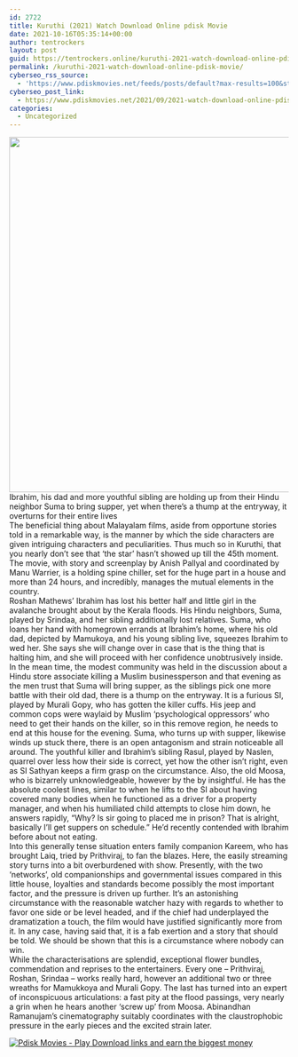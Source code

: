 ```yaml
---
id: 2722
title: Kuruthi (2021) Watch Download Online pdisk Movie
date: 2021-10-16T05:35:14+00:00
author: tentrockers
layout: post
guid: https://tentrockers.online/kuruthi-2021-watch-download-online-pdisk-movie/
permalink: /kuruthi-2021-watch-download-online-pdisk-movie/
cyberseo_rss_source:
  - 'https://www.pdiskmovies.net/feeds/posts/default?max-results=100&start-index=501'
cyberseo_post_link:
  - https://www.pdiskmovies.net/2021/09/2021-watch-download-online-pdisk-movie.html
categories:
  - Uncategorized
---
```

<div class="separator">
  <a href="https://1.bp.blogspot.com/-H9BmLgUsZRs/YTx-sDXyD7I/AAAAAAAAA0E/bQGvmJ76SMcqS5Jns2X_p88QhJFOOn7MgCLcBGAsYHQ/s1406/gr.jpg" imageanchor="1"><img loading="lazy" border="0" data-original-height="1406" data-original-width="1125" height="640" src="https://1.bp.blogspot.com/-H9BmLgUsZRs/YTx-sDXyD7I/AAAAAAAAA0E/bQGvmJ76SMcqS5Jns2X_p88QhJFOOn7MgCLcBGAsYHQ/w512-h640/gr.jpg" width="512" /></a>
</div>



<div>
  <div>
    <span>Ibrahim, his dad and more youthful sibling are holding up from their Hindu neighbor Suma to bring supper, yet when there&#8217;s a thump at the entryway, it overturns for their entire lives&nbsp;</span>
  </div>
  
  <div>
    <span>The beneficial thing about Malayalam films, aside from opportune stories told in a remarkable way, is the manner by which the side characters are given intriguing characters and peculiarities. Thus much so in Kuruthi, that you nearly don&#8217;t see that &#8216;the star&#8217; hasn&#8217;t showed up till the 45th moment. The movie, with story and screenplay by Anish Pallyal and coordinated by Manu Warrier, is a holding spine chiller, set for the huge part in a house and more than 24 hours, and incredibly, manages the mutual elements in the country.&nbsp;</span>
  </div>
  
  <div>
    <span>Roshan Mathews&#8217; Ibrahim has lost his better half and little girl in the avalanche brought about by the Kerala floods. His Hindu neighbors, Suma, played by Srindaa, and her sibling additionally lost relatives. Suma, who loans her hand with homegrown errands at Ibrahim&#8217;s home, where his old dad, depicted by Mamukoya, and his young sibling live, squeezes Ibrahim to wed her. She says she will change over in case that is the thing that is halting him, and she will proceed with her confidence unobtrusively inside.&nbsp;</span>
  </div>
  
  <div>
    <span>In the mean time, the modest community was held in the discussion about a Hindu store associate killing a Muslim businessperson and that evening as the men trust that Suma will bring supper, as the siblings pick one more battle with their old dad, there is a thump on the entryway. It is a furious SI, played by Murali Gopy, who has gotten the killer cuffs. His jeep and common cops were waylaid by Muslim &#8216;psychological oppressors&#8217; who need to get their hands on the killer, so in this remove region, he needs to end at this house for the evening. Suma, who turns up with supper, likewise winds up stuck there, there is an open antagonism and strain noticeable all around. The youthful killer and Ibrahim&#8217;s sibling Rasul, played by Naslen, quarrel over less how their side is correct, yet how the other isn&#8217;t right, even as SI Sathyan keeps a firm grasp on the circumstance. Also, the old Moosa, who is bizarrely unknowledgeable, however by the by insightful. He has the absolute coolest lines, similar to when he lifts to the SI about having covered many bodies when he functioned as a driver for a property manager, and when his humiliated child attempts to close him down, he answers rapidly, &#8220;Why? Is sir going to placed me in prison? That is alright, basically I&#8217;ll get suppers on schedule.&#8221; He&#8217;d recently contended with Ibrahim before about not eating.&nbsp;</span>
  </div>
  
  <div>
    <span>Into this generally tense situation enters family companion Kareem, who has brought Laiq, tried by Prithviraj, to fan the blazes. Here, the easily streaming story turns into a bit overburdened with show. Presently, with the two &#8216;networks&#8217;, old companionships and governmental issues compared in this little house, loyalties and standards become possibly the most important factor, and the pressure is driven up further. It&#8217;s an astonishing circumstance with the reasonable watcher hazy with regards to whether to favor one side or be level headed, and if the chief had underplayed the dramatization a touch, the film would have justified significantly more from it. In any case, having said that, it is a fab exertion and a story that should be told. We should be shown that this is a circumstance where nobody can win.&nbsp;</span>
  </div>
  
  <div>
    <span>While the characterisations are splendid, exceptional flower bundles, commendation and reprises to the entertainers. Every one &#8211; Prithviraj, Roshan, Srindaa &#8211; works really hard, however an additional two or three wreaths for Mamukkoya and Murali Gopy. The last has turned into an expert of inconspicuous articulations: a fast pity at the flood passings, very nearly a grin when he hears another &#8216;screw up&#8217; from Moosa. Abinandhan Ramanujam&#8217;s cinematography suitably coordinates with the claustrophobic pressure in the early pieces and the excited strain later.</span>
  </div>
</div>

[![](https://1.bp.blogspot.com/-KJZYdQTn3nw/YS8VdIdXMyI/AAAAAAAAaw4/BR8dsGkpxw0T8C_4G4ALfMA7cP79KN3kwCLcBGAsYHQ/w400-h58/play_download_buttuons-removebg-preview.png "Pdisk Movies - Play Download links and earn the biggest money")](http://www.pdisk.net/share-video?videoid=nv2kh9000qe0)
